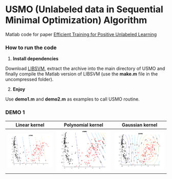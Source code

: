 # USMO (Unlabeled data in Sequential Minimal Optimization) Algorithm

Matlab code for paper [Efficient Training for Positive Unlabeled Learning](https://arxiv.org/abs/1608.06807)

### How to run the code

1. **Install dependencies**

Download [LIBSVM](https://www.csie.ntu.edu.tw/~cjlin/libsvm/#download),
extract the archive into the main directory of USMO and finally compile
the Matlab version of LIBSVM (use the **make.m** file in the uncompressed
folder).

2. **Enjoy**

Use **demo1.m** and **demo2.m** as examples to call USMO routine.

### DEMO 1
| Linear kernel | Polynomial kernel | Gaussian kernel |
|---|---|---|
| <img src='img/linear.png'> | <img src='img/polynomial.png'> | <img src='img/gaussian.png'> |


